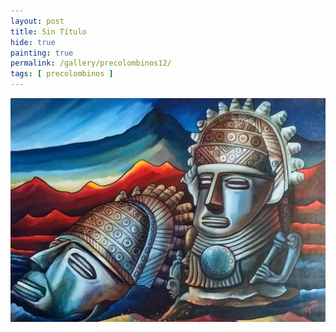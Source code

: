 ```yaml
---
layout: post
title: Sin Título
hide: true
painting: true
permalink: /gallery/precolombinos12/
tags: [ precolombinos ]
---
```


![Sin Título](/assets/img/paintings/precolomb_12.jpeg)
